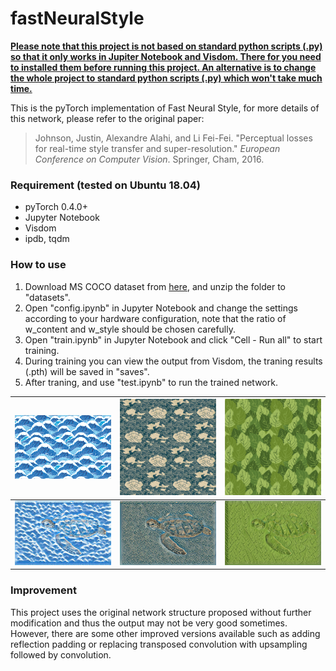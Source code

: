 # fastNeuralStyle

<u>**Please note that this project is not based on standard python scripts (.py) so that it only works in Jupiter Notebook and Visdom. There for you need to installed them before running this project. An alternative is to change the whole project to standard python scripts (.py) which won't take much time.</u>**

This is the pyTorch implementation of Fast Neural Style, for more details of this network, please refer to the original paper:

> Johnson, Justin, Alexandre Alahi, and Li Fei-Fei. "Perceptual losses for real-time style transfer and super-resolution." *European Conference on Computer Vision*. Springer, Cham, 2016.



### Requirement (tested on Ubuntu 18.04)

- pyTorch 0.4.0+
- Jupyter Notebook
- Visdom
- ipdb, tqdm



### How to use

1. Download MS COCO dataset from [here](http://images.cocodataset.org/zips/train2014.zip), and unzip the folder to "datasets".
2. Open "config.ipynb" in Jupyter Notebook and change the settings according to your hardware configuration, note that the ratio of w_content and w_style should be chosen carefully.
3. Open "train.ipynb" in Jupyter Notebook and click "Cell - Run all" to start training.
4. During training you can view the output from Visdom, the traning results (.pth) will be saved in "saves".
5. After traning, and use "test.ipynb" to run the trained network.

| ![style 1](./style_1.jpg) | ![style 2](./style_2.jpg) | ![style 3](./style_3.jpg) |
| ------------------------------------------------------------ | ------------------------------------------------------------ | ------------------------------------------------------------ |
| ![output style 1](./turtle_style_1.png) | ![output style 2](./turtle_style_2.png) | ![output style 3](./turtle_style_3.png) |



### Improvement

This project uses the original network structure proposed without further modification and thus the output may not be very good sometimes. However, there are some other improved versions available such as adding reflection padding or replacing transposed convolution with upsampling followed by convolution.